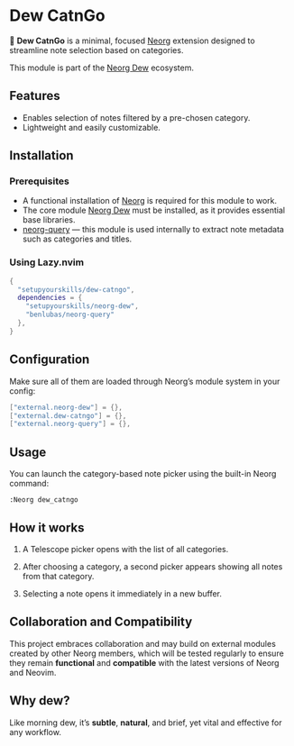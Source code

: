 # Dew CatnGo

🌿 **Dew CatnGo** is a minimal, focused [Neorg](https://github.com/nvim-neorg/neorg) extension designed to streamline note selection based on categories.

This module is part of the [Neorg Dew](https://github.com/setupyourskills/neorg-dew) ecosystem.

## Features

- Enables selection of notes filtered by a pre-chosen category.
- Lightweight and easily customizable.

## Installation

### Prerequisites

- A functional installation of [Neorg](https://github.com/nvim-neorg/neorg) is required for this module to work.
- The core module [Neorg Dew](https://github.com/setupyourskills/neorg-dew) must be installed, as it provides essential base libraries.
- [neorg-query](https://github.com/benlubas/neorg-query) — this module is used internally to extract note metadata such as categories and titles.

### Using Lazy.nvim

```lua
{
  "setupyourskills/dew-catngo",
  dependencies = {
    "setupyourskills/neorg-dew",
    "benlubas/neorg-query"
  },
}
```

## Configuration

Make sure all of them are loaded through Neorg’s module system in your config:

```lua
["external.neorg-dew"] = {},
["external.dew-catngo"] = {},
["external.neorg-query"] = {},
```

## Usage

You can launch the category-based note picker using the built-in Neorg command:

```
:Neorg dew_catngo
```

## How it works

1. A Telescope picker opens with the list of all categories.

2. After choosing a category, a second picker appears showing all notes from that category.

3. Selecting a note opens it immediately in a new buffer.

## Collaboration and Compatibility

This project embraces collaboration and may build on external modules created by other Neorg members, which will be tested regularly to ensure they remain **functional** and **compatible** with the latest versions of Neorg and Neovim.  

## Why **dew**?

Like morning dew, it’s **subtle**, **natural**, and brief, yet vital and effective for any workflow.
